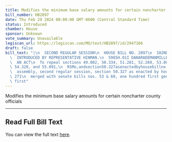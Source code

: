 ```yaml
---
title: Modifies the minimum base salary amounts for certain noncharter county officials
bill_number: HB2897
date: Thu Feb 29 2024 00:00:00 GMT-0600 (Central Standard Time)
status: Introduced
chamber: House
sponsor: Unknown
vote_summary: Unavailable
legiscan_url: https://legiscan.com/MO/text/HB2897/id/2947166
draft: false
bill_text: "|\n  SECOND REGULAR SESSION\n  HOUSE BILL NO. 2897\n  102ND GENERAL ASSEMBLY\n\
  \  INTRODUCED BY REPRESENTATIVE HINMAN.\n  5985H.01I DANARADEMANMILLER,ChiefClerk\n\
  \  AN ACT\n  To repeal sections 49.082, 50.334, 51.281, 52.269, 53.082, 54.261,\
  \ 54.320, and 55.091,\n  RSMo,andsection50.327asenactedbyhousebillno.1606,onehundredfirstgeneral\n\
  \  assembly, second regular session, section 50.327 as enacted by house bill no.\
  \ 271\n  merged with senate bills nos. 53 & 60, one hundred first general assembly,\
  \ first"
---
```

Modifies the minimum base salary amounts for certain noncharter county officials

---

## Read Full Bill Text

You can view the full text [here](https://legiscan.com/MO/text/HB2897/id/2947166).
